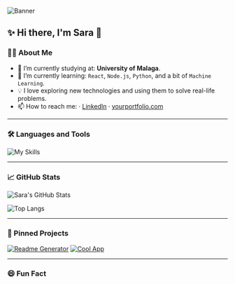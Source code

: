![Banner](https://capsule-render.vercel.app/api?type=blur&height=299&color=gradient&text=Code%20That%20Heals&reversal=true&fontColor=808080&fontSize=70&rotate=0&fontAlign=60)

## ✨ Hi there, I'm Sara 👋


### 👩‍💻 About Me

- 🔭 I’m currently studying at: **University of Malaga**.
- 🌱 I’m currently learning: `React`, `Node.js`, `Python`, and a bit of `Machine Learning`.
- 💡 I love exploring new technologies and using them to solve real-life problems.
- 📫 How to reach me: · [LinkedIn](](https://www.linkedin.com/in/sara-gimenez-gomez-09ab232b4/)) · [yourportfolio.com](https://yourportfolio.com)

---

### 🛠️ Languages and Tools

![My Skills](https://skillicons.dev/icons?i=js,ts,react,nodejs,python,html,css,figma,git,github,vscode)

---

### 📈 GitHub Stats

![Sara's GitHub Stats](https://github-readme-stats.vercel.app/api?username=i-am-sara&show_icons=true&theme=radical)

![Top Langs](https://github-readme-stats.vercel.app/api/top-langs/?username=i-am-sara&layout=compact&theme=radical)

---

### 📌 Pinned Projects

[![Readme Generator](https://github-readme-stats.vercel.app/api/pin/?username=your-username&repo=your-repo&theme=radical)](https://github.com/your-username/your-repo)
[![Cool App](https://github-readme-stats.vercel.app/api/pin/?username=your-username&repo=your-cool-app&theme=radical)](https://github.com/your-username/your-cool-app)

---

### 😄 Fun Fact
